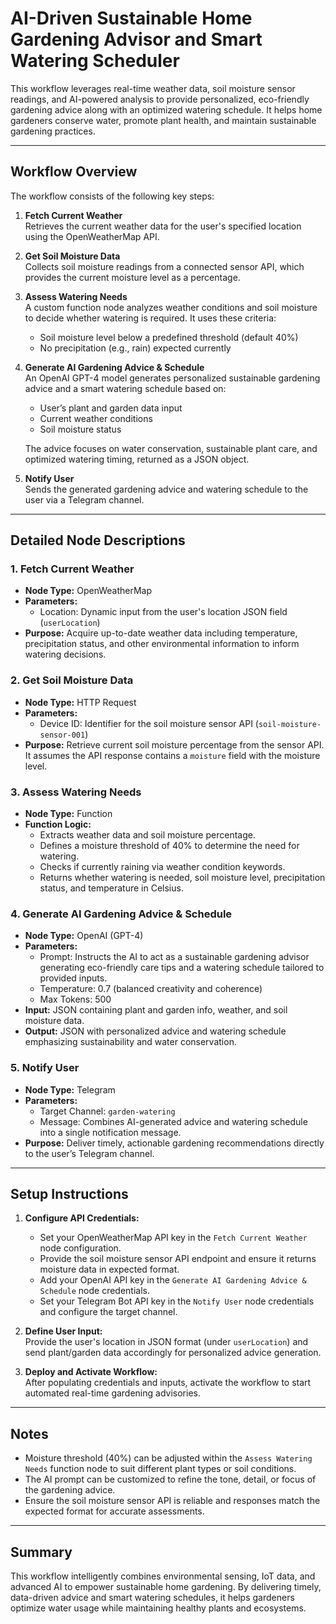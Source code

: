 # AI-Driven Sustainable Home Gardening Advisor and Smart Watering Scheduler

This workflow leverages real-time weather data, soil moisture sensor readings, and AI-powered analysis to provide personalized, eco-friendly gardening advice along with an optimized watering schedule. It helps home gardeners conserve water, promote plant health, and maintain sustainable gardening practices.

---

## Workflow Overview

The workflow consists of the following key steps:

1. **Fetch Current Weather**  
   Retrieves the current weather data for the user's specified location using the OpenWeatherMap API.

2. **Get Soil Moisture Data**  
   Collects soil moisture readings from a connected sensor API, which provides the current moisture level as a percentage.

3. **Assess Watering Needs**  
   A custom function node analyzes weather conditions and soil moisture to decide whether watering is required. It uses these criteria:  
   - Soil moisture level below a predefined threshold (default 40%)  
   - No precipitation (e.g., rain) expected currently

4. **Generate AI Gardening Advice & Schedule**  
   An OpenAI GPT-4 model generates personalized sustainable gardening advice and a smart watering schedule based on:  
   - User’s plant and garden data input  
   - Current weather conditions  
   - Soil moisture status  
   
   The advice focuses on water conservation, sustainable plant care, and optimized watering timing, returned as a JSON object.

5. **Notify User**  
   Sends the generated gardening advice and watering schedule to the user via a Telegram channel.

---

## Detailed Node Descriptions

### 1. Fetch Current Weather  
- **Node Type:** OpenWeatherMap  
- **Parameters:**  
  - Location: Dynamic input from the user's location JSON field (`userLocation`)  
- **Purpose:** Acquire up-to-date weather data including temperature, precipitation status, and other environmental information to inform watering decisions.

### 2. Get Soil Moisture Data  
- **Node Type:** HTTP Request  
- **Parameters:**  
  - Device ID: Identifier for the soil moisture sensor API (`soil-moisture-sensor-001`)  
- **Purpose:** Retrieve current soil moisture percentage from the sensor API. It assumes the API response contains a `moisture` field with the moisture level.

### 3. Assess Watering Needs  
- **Node Type:** Function  
- **Function Logic:**  
  - Extracts weather data and soil moisture percentage.  
  - Defines a moisture threshold of 40% to determine the need for watering.  
  - Checks if currently raining via weather condition keywords.  
  - Returns whether watering is needed, soil moisture level, precipitation status, and temperature in Celsius.

### 4. Generate AI Gardening Advice & Schedule  
- **Node Type:** OpenAI (GPT-4)  
- **Parameters:**  
  - Prompt: Instructs the AI to act as a sustainable gardening advisor generating eco-friendly care tips and a watering schedule tailored to provided inputs.  
  - Temperature: 0.7 (balanced creativity and coherence)  
  - Max Tokens: 500  
- **Input:** JSON containing plant and garden info, weather, and soil moisture data.  
- **Output:** JSON with personalized advice and watering schedule emphasizing sustainability and water conservation.

### 5. Notify User  
- **Node Type:** Telegram  
- **Parameters:**  
  - Target Channel: `garden-watering`  
  - Message: Combines AI-generated advice and watering schedule into a single notification message.  
- **Purpose:** Deliver timely, actionable gardening recommendations directly to the user’s Telegram channel.

---

## Setup Instructions

1. **Configure API Credentials:**  
   - Set your OpenWeatherMap API key in the `Fetch Current Weather` node configuration.  
   - Provide the soil moisture sensor API endpoint and ensure it returns moisture data in expected format.  
   - Add your OpenAI API key in the `Generate AI Gardening Advice & Schedule` node credentials.  
   - Set your Telegram Bot API key in the `Notify User` node credentials and configure the target channel.

2. **Define User Input:**  
   Provide the user's location in JSON format (under `userLocation`) and send plant/garden data accordingly for personalized advice generation.

3. **Deploy and Activate Workflow:**  
   After populating credentials and inputs, activate the workflow to start automated real-time gardening advisories.

---

## Notes

- Moisture threshold (40%) can be adjusted within the `Assess Watering Needs` function node to suit different plant types or soil conditions.
- The AI prompt can be customized to refine the tone, detail, or focus of the gardening advice.
- Ensure the soil moisture sensor API is reliable and responses match the expected format for accurate assessments.

---

## Summary

This workflow intelligently combines environmental sensing, IoT data, and advanced AI to empower sustainable home gardening. By delivering timely, data-driven advice and smart watering schedules, it helps gardeners optimize water usage while maintaining healthy plants and ecosystems.
